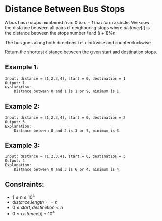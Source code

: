 # Distance Between Bus Stops
A bus has $n$ stops numbered from $0$ to $n - 1$ that form a circle. We know  
the distance between all pairs of neighboring stops where $distance[i]$ is  
the distance between the stops number $i$ and $(i + 1) \% n$.

The bus goes along both directions i.e. clockwise and counterclockwise.

Return the shortest distance between the given start and destination stops.

 

## Example 1:

    Input: distance = [1,2,3,4], start = 0, destination = 1
    Output: 1
    Explanation: 
        Distance between 0 and 1 is 1 or 9, minimum is 1.

 

## Example 2:

    Input: distance = [1,2,3,4], start = 0, destination = 2
    Output: 3
    Explanation: 
        Distance between 0 and 2 is 3 or 7, minimum is 3.

 

## Example 3:

    Input: distance = [1,2,3,4], start = 0, destination = 3
    Output: 4
    Explanation: 
        Distance between 0 and 3 is 6 or 4, minimum is 4.

 

## Constraints:

* $1 \le n \le 10^4$
* $distance.length == n$
* $0 \le start, destination < n$
* $0 \le distance[i] \le 10^4$
